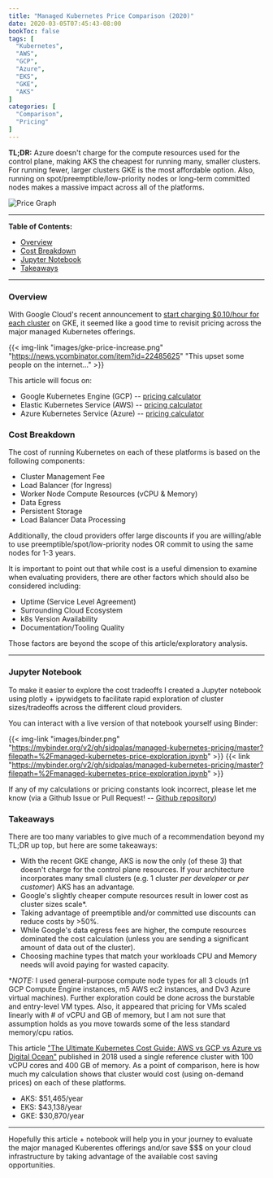 ```yaml
---
title: "Managed Kubernetes Price Comparison (2020)"
date: 2020-03-05T07:45:43-08:00
bookToc: false
tags: [
  "Kubernetes",
  "AWS",
  "GCP",
  "Azure",
  "EKS",
  "GKE",
  "AKS"
]
categories: [
  "Comparison",
  "Pricing"
]
---
```


**TL;DR:** Azure doesn't charge for the compute resources used for the control plane, making AKS the cheapest for running many, smaller clusters. For running fewer, larger clusters GKE is the most affordable option. Also, running on spot/preemptible/low-priority nodes or long-term committed nodes makes a massive impact across all of the platforms.

![Price Graph](/static/images/k8s-price-graph.png)

<!--more--> 

--- 

**Table of Contents:**

- [Overview](#overview)
- [Cost Breakdown](#cost-breakdown)
- [Jupyter Notebook](#jupyter-notebook)
- [Takeaways](#takeaways)

---

### Overview

With Google Cloud's recent announcement to [start charging $0.10/hour for each cluster](https://news.ycombinator.com/item?id=22485625) on GKE, it seemed like a good time to revisit pricing across the major managed Kubernetes offerings.

{{< img-link "images/gke-price-increase.png" "https://news.ycombinator.com/item?id=22485625" "This upset some people on the internet..." >}}

This article will focus on: 
- Google Kubernetes Engine (GCP) -- [pricing calculator](https://cloud.google.com/products/calculator)
- Elastic Kubernetes Service (AWS) -- [pricing calculator](https://calculator.s3.amazonaws.com/index.html)
- Azure Kubernetes Service (Azure) -- [pricing calculator](https://azure.microsoft.com/en-us/pricing/calculator/)

### Cost Breakdown

The cost of running Kubernetes on each of these platforms is based on the following components:

- Cluster Management Fee
- Load Balancer (for Ingress)
- Worker Node Compute Resources (vCPU & Memory)
- Data Egress
- Persistent Storage
- Load Balancer Data Processing
  
Additionally, the cloud providers offer large discounts if you are willing/able to use preemptible/spot/low-priority nodes OR commit to using the same nodes for 1-3 years.

It is important to point out that while cost is a useful dimension to examine when evaluating providers, there are other factors which should also be considered including:
- Uptime (Service Level Agreement)
- Surrounding Cloud Ecosystem
- k8s Version Availability
- Documentation/Tooling Quality

Those factors are beyond the scope of this article/exploratory analysis.

---

### Jupyter Notebook

To make it easier to explore the cost tradeoffs I created a Jupyter notebook using plotly + ipywidgets to facilitate rapid exploration of cluster sizes/tradeoffs across the different cloud providers.

You can interact with a live version of that notebook yourself using Binder: 

{{< img-link "images/binder.png" "https://mybinder.org/v2/gh/sidpalas/managed-kubernetes-pricing/master?filepath=%2Fmanaged-kubernetes-price-exploration.ipynb" >}}
{{< link "https://mybinder.org/v2/gh/sidpalas/managed-kubernetes-pricing/master?filepath=%2Fmanaged-kubernetes-price-exploration.ipynb" >}}

If any of my calculations or pricing constants look incorrect, please let me know (via a Github Issue or Pull Request! -- [Github repository](https://github.com/sidpalas/managed-kubernetes-pricing/))

### Takeaways

There are too many variables to give much of a recommendation beyond my TL;DR up top, but here are some takeaways:

- With the recent GKE change, AKS is now the only (of these 3) that doesn't charge for the control plane resources. If your architecture incorporates many small clusters (e.g. 1 cluster *per developer* or *per customer*) AKS has an advantage.
- Google's slightly cheaper compute resources result in lower cost as cluster sizes scale*.
- Taking advantage of preemptible and/or committed use discounts can reduce costs by >50%.
- While Google's data egress fees are  higher, the compute resources dominated the cost calculation (unless you are sending a significant amount of data out of the cluster).
- Choosing machine types that match your workloads CPU and Memory needs will avoid paying for wasted capacity.

**NOTE:* I used general-purpose compute node types for all 3 clouds (n1 GCP Compute Engine instances, m5 AWS ec2 instances, and Dv3 Azure virtual machines). Further exploration could be done across the burstable and entry-level VM types. Also, it appeared that pricing for VMs scaled linearly with # of vCPU and GB of memory, but I am not sure that assumption holds as you move towards some of the less standard memory/cpu ratios.

This article ["The Ultimate Kubernetes Cost Guide: AWS vs GCP vs Azure vs Digital Ocean"](https://www.replex.io/blog/the-ultimate-kubernetes-cost-guide-aws-vs-gce-vs-azure-vs-digital-ocean) published in 2018 used a single reference cluster with 100 vCPU cores and 400 GB of memory. As a point of comparison, here is how much my calculation shows that cluster would cost (using on-demand prices) on each of these platforms. 

- AKS: $51,465/year
- EKS: $43,138/year
- GKE: $30,870/year

---

Hopefully this article + notebook will help you in your journey to evaluate the major managed Kuberentes offerings and/or save $$$ on your cloud infrastructure by taking advantage of the available cost saving opportunities.
